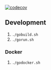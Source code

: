 [![codecov](https://codecov.io/gh/arikama/koran-backend/branch/master/graph/badge.svg?token=2sYstSxBxi)](https://codecov.io/gh/arikama/koran-backend)

## Development

1. `./gobuild.sh`
2. `./gorun.sh`

### Docker

1. `./godocker.sh`
